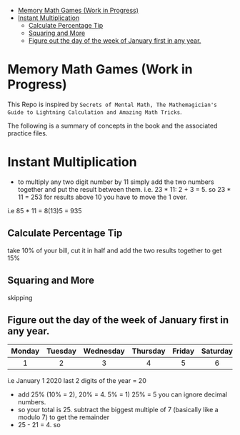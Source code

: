 
<!-- @import "[TOC]" {cmd="toc" depthFrom=1 depthTo=6 orderedList=false} -->

<!-- code_chunk_output -->

- [Memory Math Games (Work in Progress)](#memory-math-games-work-in-progress)
- [Instant Multiplication](#instant-multiplication)
  - [Calculate Percentage Tip](#calculate-percentage-tip)
  - [Squaring and More](#squaring-and-more)
  - [Figure out the day of the week of January first in any year.](#figure-out-the-day-of-the-week-of-january-first-in-any-year)

<!-- /code_chunk_output -->


# Memory Math Games (Work in Progress)

This Repo is inspired by `Secrets of Mental Math, The Mathemagician's Guide to Lightning Calculation and Amazing Math Tricks`.

The following is a summary of concepts in the book and the associated practice files.

# Instant Multiplication
- to multiply any two digit number by 11 simply add the two numbers together and put the result between them.
i.e. 23 * 11: 2 + 3 = 5. so 23 * 11 = 253
for results above 10 you have to move the 1 over.

i.e 85 * 11 = 8(13)5 = 935

## Calculate Percentage Tip
take 10% of your bill, cut it in half and add the two results together to get 15%

## Squaring and More
skipping

## Figure out the day of the week of January first in any year.
| Monday | Tuesday | Wednesday | Thursday | Friday | Saturday | Sunday |
| :----: | :-----: | :-------: | :------: | :----: | :------: | :----: |
|   1    |    2    |     3     |    4     |   5    |    6     | 7 or 0 |


i.e January 1 2020
last 2 digits of the year = 20
- add 25% (10% = 2), 20% = 4. 5% = 1) 25% = 5 you can ignore decimal numbers.
- so your total is 25. subtract the biggest multiple of 7 (basically like a modulo 7) to get the remainder
- 25 - 21 = 4. so 
